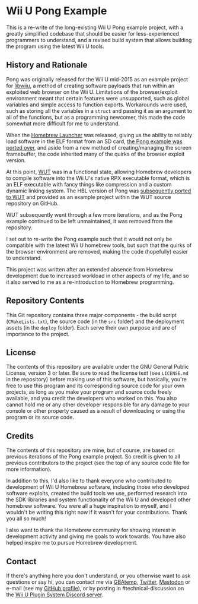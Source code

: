 # Wii U Pong Example
This is a re-write of the long-existing Wii U Pong example project, with a greatly simplified codebase that should be easier for less-experienced programmers to understand, and a revised build system that allows building the program using the latest Wii U tools.

## History and Rationale
Pong was originally released for the Wii U mid-2015 as an example project for [libwiiu](https://github.com/wiiudev/libwiiu), a method of creating software payloads that run within an exploited web browser on the Wii U. Limitations of the browser/exploit environment meant that certain features were unsupported, such as global variables and simple access to function exports. Workarounds were used, such as storing all the variables in a `struct` and passing it as an argument to all of the functions, but as a programming newcomer, this made the code somewhat more difficult for me to understand.

When the [Homebrew Launcher](https://github.com/dimok789/homebrew_launcher) was released, giving us the ability to reliably load software in the ELF format from an SD card, [the Pong example was ported over](https://github.com/dimok789/pong_port), and aside from a new method of creating/managing the screen framebuffer, the code inherited many of the quirks of the browser exploit version.

At this point, [WUT](https://github.com/decaf-emu/wut) was in a functional state, allowing Homebrew developers to compile software into the Wii U's native RPX executable format, which is an ELF executable with fancy things like compression and a custom dynamic linking system. The HBL version of Pong was [subsequently ported to WUT](https://github.com/decaf-emu/wut/tree/legacy_cmake/samples/pong) and provided as an example project within the WUT source repository on GitHub.

WUT subsequently went through a few more iterations, and as the Pong example continued to be left unmaintained, it was removed from the repository.

I set out to re-write the Pong example such that it would not only be compatible with the latest Wii U homebrew tools, but such that the quirks of the browser environment are removed, making the code (hopefully) easier to understand.

This project was written after an extended absence from Homebrew development due to increased workload in other aspects of my life, and so it also served to me as a re-introduction to Homebrew programming.

## Repository Contents
This Git repository contains three major components - the build script (`CMakeLists.txt`), the source code (in the `src` folder) and the deployment assets (in the `deploy` folder). Each serve their own purpose and are of importance to the project.

## License
The contents of this repository are available under the GNU General Public License, version 3 or later. Be sure to read the license text (see `LICENSE.md` in the repository) before making use of this software, but basically, you're free to use this program and its corresponding source code for your own projects, as long as you make your program and source code freely available, and you credit the developers who worked on this. You also cannot hold me or any other developer responsible for any damage to your console or other property caused as a result of downloading or using the program or its source code.

## Credits
The contents of this repository are mine, but of course, are based on previous iterations of the Pong example project. So credit is given to all previous contributors to the project (see the top of any source code file for more information).

In addition to this, I'd also like to thank everyone who contributed to development of Wii U Homebrew software, including those who developed software exploits, created the build tools we use, performed research into the SDK libraries and system functionality of the Wii U and developed other homebrew software. You were all a huge inspiration to myself, and I wouldn't be writing this right now if it wasn't for your contributions. Thank you all so much!

I also want to thank the Homebrew community for showing interest in development activity and giving me goals to work towards. You have also helped inspire me to pursue Homebrew development.

## Contact
If there's anything here you don't understand, or you otherwise want to ask questions or say hi, you can contact me via [GBAtemp](https://gbatemp.net/conversations/add?to=CreeperMario), [Twitter](https://twitter.com/CreeperMario258), [Mastodon](https://fosstodon.org/@creepermario) or e-mail (see my [GitHub profile](https://github.com/CreeperMario)), or by posting in #technical-discussion on the [Wii U Plugin System Discord server](https://discord.gg/bZ2rep2).
